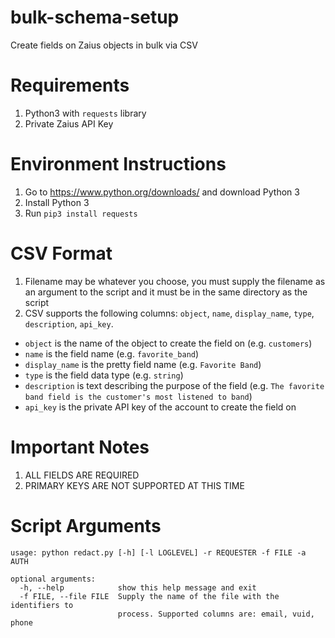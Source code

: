 # bulk-schema-setup
Create fields on Zaius objects in bulk via CSV

# Requirements
1. Python3 with `requests` library
3. Private Zaius API Key

# Environment Instructions
1. Go to https://www.python.org/downloads/ and download Python 3
2. Install Python 3
3. Run `pip3 install requests`

# CSV Format
1. Filename may be whatever you choose, you must supply the filename as an argument to the script and it must be in the same directory as the script
2. CSV supports the following columns: `object`, `name`, `display_name`, `type`, `description`, `api_key`. 

- `object` is the name of the object to create the field on (e.g. `customers`)
- `name` is the field name (e.g. `favorite_band`)
- `display_name` is the pretty field name (e.g. `Favorite Band`)
- `type` is the field data type (e.g. `string`)
- `description` is text describing the purpose of the field (e.g. `The favorite band field is the customer's most listened to band`)
- `api_key` is the private API key of the account to create the field on


# Important Notes
1. ALL FIELDS ARE REQUIRED
2. PRIMARY KEYS ARE NOT SUPPORTED AT THIS TIME

# Script Arguments
```
usage: python redact.py [-h] [-l LOGLEVEL] -r REQUESTER -f FILE -a AUTH

optional arguments:
  -h, --help            show this help message and exit
  -f FILE, --file FILE  Supply the name of the file with the identifiers to
                        process. Supported columns are: email, vuid, phone
```
